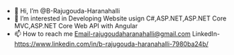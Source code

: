 - 👋 Hi, I’m @B-Rajugouda-Haranahalli
- 👀 I’m interested in Developing Website usign C#,ASP.NET,ASP.NET Core MVC,ASP.NET Core Web API with Angular
- 📫 How to reach me Email-rajugoudaharanahalli@gmail.com LinkedIn-https://www.linkedin.com/in/b-rajugouda-haranahalli-7980ba24b/

<!---
B-Rajugouda-Haranahalli/B-Rajugouda-Haranahalli is a ✨ special ✨ repository because its `README.md` (this file) appears on your GitHub profile.
You can click the Preview link to take a look at your changes.
--->
